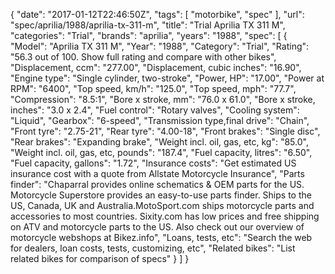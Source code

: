{
    "date": "2017-01-12T22:46:50Z",
    "tags": [
        "motorbike",
        "spec"
    ],
    "url": "spec\/aprilia\/1988\/aprilia-tx-311-m",
    "title": "Trial Aprilia TX 311 M",
    "categories": "Trial",
    "brands": "aprilia",
    "years": "1988",
    "spec": [
        {
            "Model": "Aprilia TX 311 M",
            "Year": "1988",
            "Category": "Trial",
            "Rating": "56.3 out of 100. Show full rating and compare with other bikes",
            "Displacement, ccm": "277.00",
            "Displacement, cubic inches": "16.90",
            "Engine type": "Single cylinder, two-stroke",
            "Power, HP": "17.00",
            "Power at RPM": "6400",
            "Top speed, km\/h": "125.0",
            "Top speed, mph": "77.7",
            "Compression": "8.5:1",
            "Bore x stroke, mm": "76.0 x 61.0",
            "Bore x stroke, inches": "3.0 x 2.4",
            "Fuel control": "Rotary valves",
            "Cooling system": "Liquid",
            "Gearbox": "6-speed",
            "Transmission type,final drive": "Chain",
            "Front tyre": "2.75-21",
            "Rear tyre": "4.00-18",
            "Front brakes": "Single disc",
            "Rear brakes": "Expanding brake",
            "Weight incl. oil, gas, etc, kg": "85.0",
            "Weight incl. oil, gas, etc, pounds": "187.4",
            "Fuel capacity, litres": "6.50",
            "Fuel capacity, gallons": "1.72",
            "Insurance costs": "Get estimated US insurance cost with a quote from Allstate Motorcycle Insurance",
            "Parts finder": "Chaparral provides online schematics & OEM parts for the US.   Motorcycle Superstore provides an easy-to-use parts finder. Ships to the US, Canada, UK and Australia.MotoSport.com ships motorcycle parts and accessories to most countries.    Sixity.com has low prices and free shipping on ATV and motorcycle parts to the US. Also check out our overview of motorcycle webshops at Bikez.info",
            "Loans, tests, etc": "Search the web for dealers, loan costs, tests, customizing, etc",
            "Related bikes": "List related bikes for comparison of specs"
        }
    ]
}